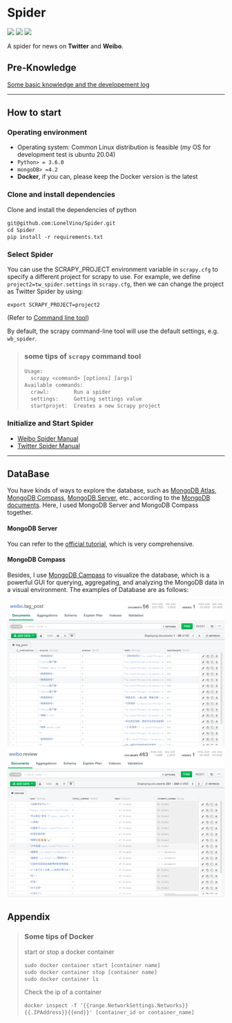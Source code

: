 # Spider

 ![](https://img.shields.io/badge/Scrapy-v2.4-blue) ![](https://img.shields.io/badge/Python-v3.8-orange) ![](https://img.shields.io/badge/Spider-Weibo-yellow)

A spider for news on **Twitter** and **Weibo**.


## Pre-Knowledge
[Some basic knowledge and the developement log](./docs/development_log.md)

---
## How to start

### Operating environment

- Operating system: Common Linux distribution is feasible (my OS for development test is ubuntu 20.04) 
- `Python> = 3.6.0`
- `mongoDB> =4.2`
-  **Docker**, if you can, please keep the Docker version is the latest

###  Clone and install dependencies

Clone and install the dependencies of python

```shell
git@github.com:LonelVino/Spider.git
cd Spider
pip install -r requirements.txt
```

### Select Spider

You can use the SCRAPY_PROJECT environment variable in `scrapy.cfg` to specify a different project for scrapy to use. For example, we define `project2=tw_spider.settings` in `scrapy.cfg`, then we can change the project as Twitter Spider by using: 

```shell
export SCRAPY_PROJECT=project2
```
(Refer to [Command line tool](https://docs.scrapy.org/en/latest/topics/commands.html))

By default, the scrapy command-line tool will use the default settings, e.g. `wb_spider`. 

> ### some tips of `scrapy` command tool
>```shell
> Usage:
>   scrapy <command> [options] [args]
> Available commands:
>   crawl:        Run a spider
>   settings:     Getting settings value
>   startprojet:  Creates a new Scrapy project
>```

### **Initialize and Start Spider**


- [Weibo Spider Manual](./docs/wb_spider_manual.md)
- [Twitter Spider Manual](./docs/tw_spider_manual.md)

--- 

## DataBase

You have kinds of ways to explore the database, such as [MongoDB Atlas](https://docs.atlas.mongodb.com/getting-started/), [MongoDB Compass](https://docs.mongodb.com/compass/current/), [MongoDB Server](https://docs.mongodb.com/manual/tutorial/getting-started/), etc., according to the [MongoDB documents](https://docs.mongodb.com/). Here, I used MongoDB Server and MongoDB Compass together.

#### MongoDB Server

You can refer to the [official tutorial](https://docs.mongodb.com/manual/tutorial/getting-started/), which is very comprehensive.

#### MongoDB Compass
Besides, I use [MongoDB Campass](https://docs.mongodb.com/compass/current/) to visualize the database, which is a powerful GUI for querying, aggregating, and analyzing the MongoDB data in a visual environment. The examples of Database are as follows:

![Tag Posts Database](./assets/img/tag_post_db.png)
![Reviews Database](./assets/img/review_db.png)


## Appendix

> ### Some tips of Docker
>
> start or stop a docker container
>
> ```docker
> sudo docker container start [container name]
> sudo docker container stop [container name]
> sudo docker container ls
> ```
>
> Check the ip of a container
> 
> ```docker
> docker inspect -f '{{range.NetworkSettings.Networks}}{{.IPAddress}}{{end}}' [container_id or container_name]
> ```
>

